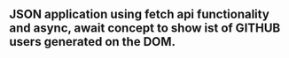 ## JSON application using fetch api functionality and async, await concept to show ist of GITHUB users generated on the DOM.
